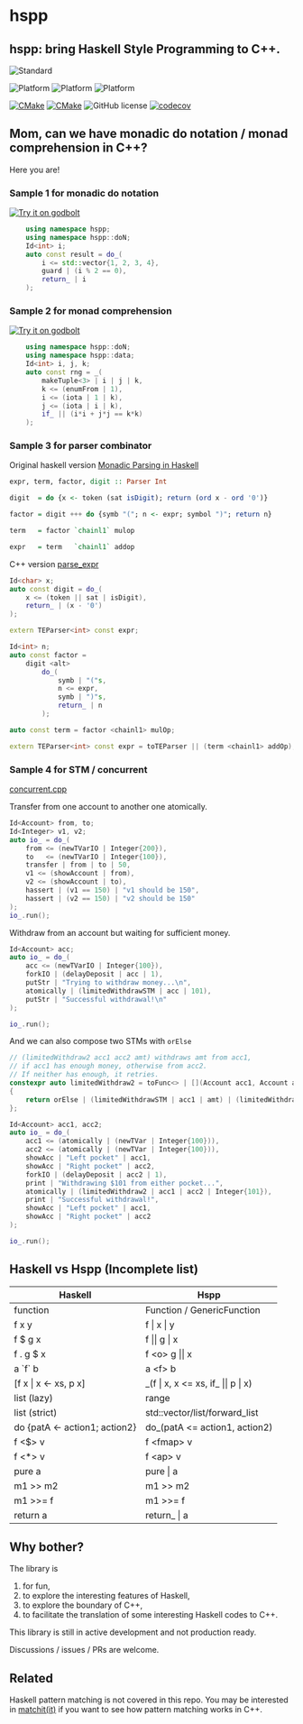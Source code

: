 # hspp

## hspp: bring Haskell Style Programming to C++.

![Standard](https://img.shields.io/badge/c%2B%2B-17/20-blue.svg)

![Platform](https://img.shields.io/badge/platform-linux-blue)
![Platform](https://img.shields.io/badge/platform-osx-blue)
![Platform](https://img.shields.io/badge/platform-win-blue)

[![CMake](https://github.com/BowenFu/hspp/actions/workflows/cmake.yml/badge.svg)](https://github.com/BowenFu/hspp/actions/workflows/cmake.yml)
[![CMake](https://github.com/BowenFu/hspp/actions/workflows/sanitizers.yml/badge.svg)](https://github.com/BowenFu/hspp/actions/workflows/sanitizers.yml)
![GitHub license](https://img.shields.io/github/license/BowenFu/hspp.svg)
[![codecov](https://codecov.io/gh/BowenFu/hspp/branch/main/graph/badge.svg)](https://codecov.io/gh/BowenFu/hspp)


## Mom, can we have monadic do notation / monad comprehension in C++?

Here you are!

[badge.godbolt]: https://img.shields.io/badge/try-godbolt-blue

### Sample 1 for monadic do notation

[godbolt1]: https://godbolt.org/z/7fTvTd3hT
[![Try it on godbolt][badge.godbolt]][godbolt1]

```c++
    using namespace hspp;
    using namespace hspp::doN;
    Id<int> i;
    auto const result = do_(
        i <= std::vector{1, 2, 3, 4},
        guard | (i % 2 == 0),
        return_ | i
    );
```

### Sample 2 for monad comprehension


[godbolt2]: https://godbolt.org/z/M8Ynjvr3x

[![Try it on godbolt][badge.godbolt]][godbolt2]

```c++
    using namespace hspp::doN;
    using namespace hspp::data;
    Id<int> i, j, k;
    auto const rng = _(
        makeTuple<3> | i | j | k,
        k <= (enumFrom | 1),
        i <= (iota | 1 | k),
        j <= (iota | i | k),
        if_ || (i*i + j*j == k*k)
    );
```

### Sample 3 for parser combinator

Original haskell version [Monadic Parsing in Haskell](https://www.cambridge.org/core/journals/journal-of-functional-programming/article/monadic-parsing-in-haskell/E557DFCCE00E0D4B6ED02F3FB0466093)

```haskell
expr, term, factor, digit :: Parser Int

digit  = do {x <- token (sat isDigit); return (ord x - ord '0')}

factor = digit +++ do {symb "("; n <- expr; symbol ")"; return n}

term   = factor `chainl1` mulop

expr   = term   `chainl1` addop
```

C++ version
[parse_expr](https://github.com/BowenFu/hspp/blob/main/sample/parse_expr.cpp)

```c++
Id<char> x;
auto const digit = do_(
    x <= (token || sat | isDigit),
    return_ | (x - '0')
);

extern TEParser<int> const expr;

Id<int> n;
auto const factor =
    digit <alt>
        do_(
            symb | "("s,
            n <= expr,
            symb | ")"s,
            return_ | n
        );

auto const term = factor <chainl1> mulOp;

extern TEParser<int> const expr = toTEParser || (term <chainl1> addOp);
```

### Sample 4 for STM / concurrent

[concurrent.cpp](https://github.com/BowenFu/hspp/blob/main/test/hspp/concurrent.cpp)

Transfer from one account to another one atomically.
```c++
Id<Account> from, to;
Id<Integer> v1, v2;
auto io_ = do_(
    from <= (newTVarIO | Integer{200}),
    to   <= (newTVarIO | Integer{100}),
    transfer | from | to | 50,
    v1 <= (showAccount | from),
    v2 <= (showAccount | to),
    hassert | (v1 == 150) | "v1 should be 150",
    hassert | (v2 == 150) | "v2 should be 150"
);
io_.run();
```

Withdraw from an account but waiting for sufficient money.
```c++
Id<Account> acc;
auto io_ = do_(
    acc <= (newTVarIO | Integer{100}),
    forkIO | (delayDeposit | acc | 1),
    putStr | "Trying to withdraw money...\n",
    atomically | (limitedWithdrawSTM | acc | 101),
    putStr | "Successful withdrawal!\n"
);

io_.run();
```

And we can also compose two STMs with `orElse`
```c++
// (limitedWithdraw2 acc1 acc2 amt) withdraws amt from acc1,
// if acc1 has enough money, otherwise from acc2.
// If neither has enough, it retries.
constexpr auto limitedWithdraw2 = toFunc<> | [](Account acc1, Account acc2, Integer amt)
{
    return orElse | (limitedWithdrawSTM | acc1 | amt) | (limitedWithdrawSTM | acc2 | amt);
};

Id<Account> acc1, acc2;
auto io_ = do_(
    acc1 <= (atomically | (newTVar | Integer{100})),
    acc2 <= (atomically | (newTVar | Integer{100})),
    showAcc | "Left pocket" | acc1,
    showAcc | "Right pocket" | acc2,
    forkIO | (delayDeposit | acc2 | 1),
    print | "Withdrawing $101 from either pocket...",
    atomically | (limitedWithdraw2 | acc1 | acc2 | Integer{101}),
    print | "Successful withdrawal!",
    showAcc | "Left pocket" | acc1,
    showAcc | "Right pocket" | acc2
);

io_.run();
```

## Haskell vs Hspp (Incomplete list)

| Haskell       | Hspp |
| -------       | ---- |
| function      | Function / GenericFunction |
| f x y         | f \| x \| y |
| f $ g x       | f \|\| g \| x|
| f . g $ x     | f \<o\> g \|\| x|
| a \`f\` b     | a \<f\> b |
|[f x \| x <- xs, p x]| \_(f \| x, x <= xs, if\_ \|\| p \| x) |
| list (lazy)   | range |
| list (strict) | std::vector/list/forward_list|
| do {patA <- action1; action2} | do_(patA <= action1, action2) |
| f <$> v       | f \<fmap\> v |
| f <*> v       | f \<ap\> v |
| pure a        | pure \| a |
| m1 >> m2      | m1 >> m2 |
| m1 >>= f      | m1 >>= f |
| return a      | return_ \| a |


## Why bother?

The library is

1. for fun,
2. to explore the interesting features of Haskell,
3. to explore the boundary of C++,
4. to facilitate the translation of some interesting Haskell codes to C++.

This library is still in active development and not production ready.

Discussions / issues / PRs are welcome.

## Related

Haskell pattern matching is not covered in this repo. You may be interested in [matchit(it)](https://github.com/BowenFu/matchit.cpp) if you want to see how pattern matching works in C++.
